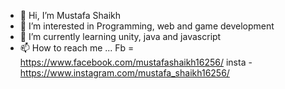 - 👋 Hi, I’m Mustafa Shaikh
- 👀 I’m interested in Programming, web and game development
- 🌱 I’m currently learning unity, java and javascript
- 📫 How to reach me ...
  Fb = https://www.facebook.com/mustafashaikh16256/
  insta - https://www.instagram.com/mustafa_shaikh16256/

<!---
Mustafa16256/Mustafa16256 is a ✨ special ✨ repository because its `README.md` (this file) appears on your GitHub profile.
You can click the Preview link to take a look at your changes.
--->
